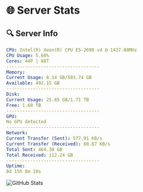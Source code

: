 # 🌐 Server Stats
## 🔍 Server Info
```yaml
CPU: Intel(R) Xeon(R) CPU E5-2699 v4 @ 1437.08MHz
CPU Usage: 5.60%
Cores: 44P | 88T
-----------------------------------
Memory:
Current Usage: 8.14 GB/503.74 GB
Available: 492.15 GB
-----------------------------------
Disk:
Current Usage: 25.65 GB/1.71 TB
Free: 1.60 TB
-----------------------------------
GPU:
No GPU detected
-----------------------------------
Network:
Current Transfer (Sent): 577.91 KB/s
Current Transfer (Received): 60.87 KB/s
Total Sent: 464.38 GB
Total Received: 112.24 GB
-----------------------------------
Uptime:
8d 15h 8m 10s
```
![GitHub Stats](https://img.shields.io/badge/Updated-2025-04-28_08:16:58-blue)